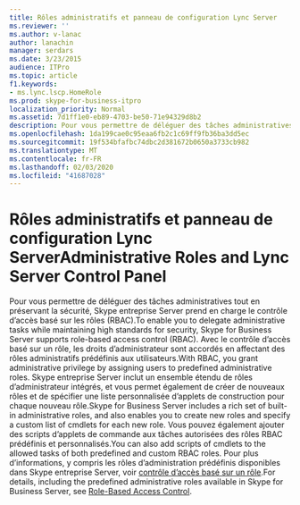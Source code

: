 ```yaml
---
title: Rôles administratifs et panneau de configuration Lync Server
ms.reviewer: ''
ms.author: v-lanac
author: lanachin
manager: serdars
ms.date: 3/23/2015
audience: ITPro
ms.topic: article
f1.keywords:
- ms.lync.lscp.HomeRole
ms.prod: skype-for-business-itpro
localization_priority: Normal
ms.assetid: 7d1ff1e0-eb89-4703-be50-71e94329d8b2
description: Pour vous permettre de déléguer des tâches administratives tout en préservant la sécurité, Skype entreprise Server prend en charge le contrôle d’accès basé sur les rôles (RBAC). Avec le contrôle d’accès basé sur un rôle, les droits d’administrateur sont accordés en affectant des rôles administratifs prédéfinis aux utilisateurs. Skype entreprise Server inclut un ensemble étendu de rôles d’administrateur intégrés, et vous permet également de créer de nouveaux rôles et de spécifier une liste personnalisée d’applets de construction pour chaque nouveau rôle. Vous pouvez également ajouter des scripts d’applets de commande aux tâches autorisées des rôles RBAC prédéfinis et personnalisés. Pour plus d’informations, y compris les rôles d’administration prédéfinis disponibles dans Skype entreprise Server, voir contrôle d’accès basé sur un rôle.
ms.openlocfilehash: 1da199cae0c95eaa6fb2c1c69ff9fb36ba3dd5ec
ms.sourcegitcommit: 19f534bfafbc74dbc2d381672b0650a3733cb982
ms.translationtype: MT
ms.contentlocale: fr-FR
ms.lasthandoff: 02/03/2020
ms.locfileid: "41687028"
---
```

# <a name="administrative-roles-and-lync-server-control-panel"></a><span data-ttu-id="61019-107">Rôles administratifs et panneau de configuration Lync Server</span><span class="sxs-lookup"><span data-stu-id="61019-107">Administrative Roles and Lync Server Control Panel</span></span>

<span data-ttu-id="61019-108">Pour vous permettre de déléguer des tâches administratives tout en préservant la sécurité, Skype entreprise Server prend en charge le contrôle d’accès basé sur les rôles (RBAC).</span><span class="sxs-lookup"><span data-stu-id="61019-108">To enable you to delegate administrative tasks while maintaining high standards for security, Skype for Business Server supports role-based access control (RBAC).</span></span> <span data-ttu-id="61019-109">Avec le contrôle d’accès basé sur un rôle, les droits d’administrateur sont accordés en affectant des rôles administratifs prédéfinis aux utilisateurs.</span><span class="sxs-lookup"><span data-stu-id="61019-109">With RBAC, you grant administrative privilege by assigning users to predefined administrative roles.</span></span> <span data-ttu-id="61019-110">Skype entreprise Server inclut un ensemble étendu de rôles d’administrateur intégrés, et vous permet également de créer de nouveaux rôles et de spécifier une liste personnalisée d’applets de construction pour chaque nouveau rôle.</span><span class="sxs-lookup"><span data-stu-id="61019-110">Skype for Business Server includes a rich set of built-in administrative roles, and also enables you to create new roles and specify a custom list of cmdlets for each new role.</span></span> <span data-ttu-id="61019-111">Vous pouvez également ajouter des scripts d’applets de commande aux tâches autorisées des rôles RBAC prédéfinis et personnalisés.</span><span class="sxs-lookup"><span data-stu-id="61019-111">You can also add scripts of cmdlets to the allowed tasks of both predefined and custom RBAC roles.</span></span> <span data-ttu-id="61019-112">Pour plus d’informations, y compris les rôles d’administration prédéfinis disponibles dans Skype entreprise Server, voir [contrôle d’accès basé sur un rôle](https://technet.microsoft.com/library/41204ba3-ce5b-41a8-a6c3-b444468fa328.aspx).</span><span class="sxs-lookup"><span data-stu-id="61019-112">For details, including the predefined administrative roles available in Skype for Business Server, see [Role-Based Access Control](https://technet.microsoft.com/library/41204ba3-ce5b-41a8-a6c3-b444468fa328.aspx).</span></span>


